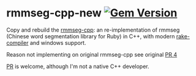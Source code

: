 rmmseg-cpp-new [![Gem Version][version-badge]][rubygems]
==============


Copy and rebuild the [rmmseg-cpp](https://github.com/pluskid/rmmseg-cpp): an re-implementation of rmmseg (Chinese word segmentation library for Ruby) in C++, with modern [rake-compiler](https://github.com/rake-compiler/rake-compiler) and windows support.

Reason not implementing on original rmmseg-cpp see original [PR 4](https://github.com/pluskid/rmmseg-cpp/pull/4)

[PR](https://github.com/Eric-Guo/rmmseg-cpp-new/pulls) is welcome, although I'm not a native C++ developer.

[version-badge]: https://badge.fury.io/rb/rmmseg-cpp-new.svg
[rubygems]: https://rubygems.org/gems/rmmseg-cpp-new
